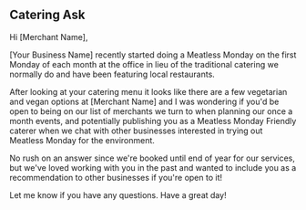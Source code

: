 ## Catering Ask

Hi [Merchant Name],

[Your Business Name] recently started doing a Meatless Monday on the first Monday of each month at the office in lieu of the traditional catering we normally do and have been featuring local restaurants.  

After looking at your catering menu it looks like there are a few vegetarian and vegan options at [Merchant Name] and I was wondering if you'd be open to being on our list of merchants we turn to when planning our once a month events, and potentially publishing you as a Meatless Monday Friendly caterer when we chat with other businesses interested in trying out Meatless Monday for the environment.

No rush on an answer since we're booked until end of year for our services, but we've loved working with you in the past and wanted to include you as a recommendation to other businesses if you're open to it!

Let me know if you have any questions.  Have a great day!

